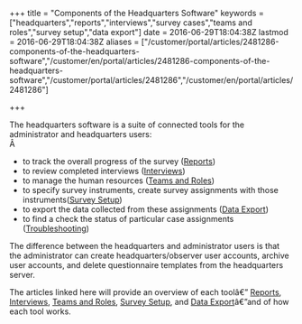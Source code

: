 ﻿+++
title = "Components of the Headquarters Software"
keywords = ["headquarters","reports","interviews","survey cases","teams and roles","survey setup","data export"]
date = 2016-06-29T18:04:38Z
lastmod = 2016-06-29T18:04:38Z
aliases = ["/customer/portal/articles/2481286-components-of-the-headquarters-software","/customer/en/portal/articles/2481286-components-of-the-headquarters-software","/customer/portal/articles/2481286","/customer/en/portal/articles/2481286"]

+++

The headquarters software is a suite of connected tools for the
administrator and headquarters users:  
Â 

-   to track the overall progress of the survey
    ([Reports](/headquarters/reports-tab-track-the-overall-progress-of-the-survey))
-   to review completed interviews
    ([Interviews](/headquarters/interview-tab-how-to-find-review-and-delete-survey-cases-))
-   to manage the human resources ([Teams and
    Roles](/headquarters/teams-and-roles-tab-creating-user-accounts-))
-   to specify survey instruments, create survey assignments with those
    instruments([Survey
    Setup](/headquarters/survey-setup-tab-import-copy-and-delete-questionnaire-templates-and-create-assignments))
-   to export the data collected from these assignments ([Data
    Export](/headquarters/data-export-tab))
-   to find a check the status of particular case assignments
    ([Troubleshooting](/headquarters/troubleshooting-page))

  
  
The difference between the headquarters and administrator users is that
the administrator can create headquarters/observer user accounts,
archive user accounts, and delete questionnaire templates from the
headquarters server.  
  
The articles linked here will provide an overview of each toolâ€”
[Reports](/headquarters/reports-tab-track-the-overall-progress-of-the-survey),
[Interviews](/headquarters/interview-tab-how-to-find-review-and-delete-survey-cases-),
[Teams and
Roles](/headquarters/teams-and-roles-tab-creating-user-accounts-),
[Survey
Setup](/headquarters/survey-setup-tab-import-copy-and-delete-questionnaire-templates-and-create-assignments),
and [Data Export](/headquarters/data-export-tab)â€”and of how each tool
works.
